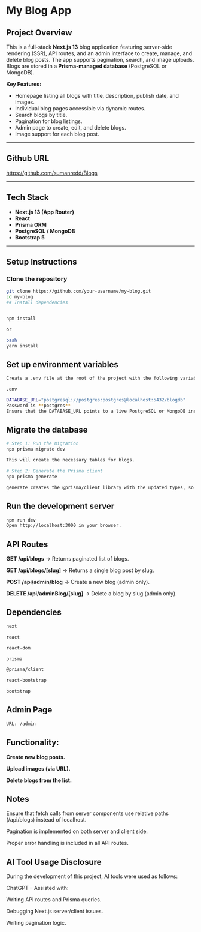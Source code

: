# My Blog App

## Project Overview
This is a full-stack **Next.js 13** blog application featuring server-side rendering (SSR), API routes, and an admin interface to create, manage, and delete blog posts. The app supports pagination, search, and image uploads. Blogs are stored in a **Prisma-managed database** (PostgreSQL or MongoDB).

**Key Features:**
- Homepage listing all blogs with title, description, publish date, and images.
- Individual blog pages accessible via dynamic routes.
- Search blogs by title.
- Pagination for blog listings.
- Admin page to create, edit, and delete blogs.
- Image support for each blog post.

---

## Github URL
https://github.com/sumanredd/Blogs

---

## Tech Stack
- **Next.js 13 (App Router)**
- **React**
- **Prisma ORM**
- **PostgreSQL / MongoDB**
- **Bootstrap 5**

---

## Setup Instructions

### Clone the repository
```bash
git clone https://github.com/your-username/my-blog.git
cd my-blog
## Install dependencies


npm install

or

bash
yarn install
```
## Set up environment variables
```bash
Create a .env file at the root of the project with the following variables:

.env

DATABASE_URL="postgresql://postgres:postgres@localhost:5432/blogdb"
Password is **postgres**
Ensure that the DATABASE_URL points to a live PostgreSQL or MongoDB instance.
```

## Migrate the database
```bash
# Step 1: Run the migration
npx prisma migrate dev

This will create the necessary tables for blogs.

# Step 2: Generate the Prisma client
npx prisma generate

generate creates the @prisma/client library with the updated types, so the app can query the database properly.
```
## Run the development server
```bash
npm run dev
Open http://localhost:3000 in your browser.
```

## API Routes
**GET /api/blogs** → Returns paginated list of blogs.

**GET /api/blogs/[slug]** → Returns a single blog post by slug.

**POST /api/admin/blog** → Create a new blog (admin only).

**DELETE /api/adminBlog/[slug]** → Delete a blog by slug (admin only).

## Dependencies
```bash
next

react

react-dom

prisma

@prisma/client

react-bootstrap

bootstrap
```

## Admin Page
```bash
URL: /admin
```
## Functionality:

**Create new blog posts.**

**Upload images (via URL).**

**Delete blogs from the list.**

## Notes
Ensure that fetch calls from server components use relative paths (/api/blogs) instead of localhost.

Pagination is implemented on both server and client side.

Proper error handling is included in all API routes.


## AI Tool Usage Disclosure
During the development of this project, AI tools were used as follows:

ChatGPT – Assisted with:

Writing API routes and Prisma queries.

Debugging Next.js server/client issues.

Writing pagination logic.